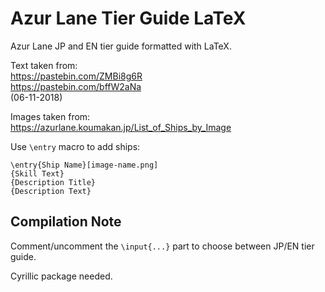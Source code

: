 # Azur Lane Tier Guide LaTeX
Azur Lane JP and EN tier guide formatted with LaTeX.

Text taken from:<br/> 
<https://pastebin.com/ZMBi8g6R><br/>
<https://pastebin.com/bffW2aNa><br/> 
(06-11-2018)

Images taken from:<br/> 
<https://azurlane.koumakan.jp/List_of_Ships_by_Image>

Use `\entry` macro to add ships:
```
\entry{Ship Name}[image-name.png]
{Skill Text}
{Description Title}
{Description Text}
```

## Compilation Note
Comment/uncomment the `\input{...}` part to choose between JP/EN tier guide.

Cyrillic package needed.
